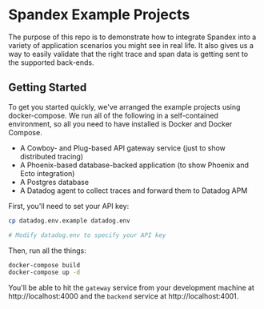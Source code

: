# Spandex Example Projects

The purpose of this repo is to demonstrate how to integrate Spandex into a
variety of application scenarios you might see in real life. It also gives us a
way to easily validate that the right trace and span data is getting sent to
the supported back-ends.

## Getting Started

To get you started quickly, we've arranged the example projects using
docker-compose.  We run all of the following in a self-contained environment,
so all you need to have installed is Docker and Docker Compose.

* A Cowboy- and Plug-based API gateway service (just to show distributed tracing)
* A Phoenix-based database-backed application (to show Phoenix and Ecto integration)
* A Postgres database
* A Datadog agent to collect traces and forward them to Datadog APM

First, you'll need to set your API key:

```bash
cp datadog.env.example datadog.env

# Modify datadog.env to specify your API key
```

Then, run all the things:

```bash
docker-compose build
docker-compose up -d
```

You'll be able to hit the `gateway` service from your development machine at
http://localhost:4000 and the `backend` service at http://localhost:4001.
